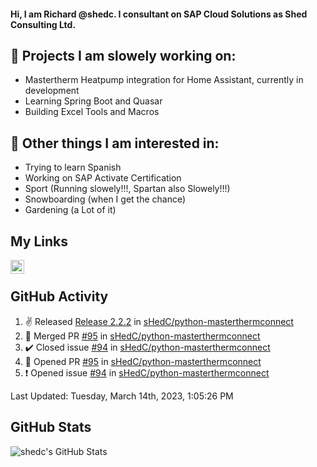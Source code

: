 #### Hi, I am Richard @shedc. I consultant on SAP Cloud Solutions as Shed Consulting Ltd.

## 👋 Projects I am slowely working on:
- Mastertherm Heatpump integration for Home Assistant, currently in development
- Learning Spring Boot and Quasar
- Building Excel Tools and Macros

## 👀 Other things I am interested in:
- Trying to learn Spanish
- Working on SAP Activate Certification
- Sport (Running slowely!!!, Spartan also Slowely!!!)
- Snowboarding (when I get the chance)
- Gardening (a Lot of it)

## My Links
[<img align="left" alt="shedc | LinkedIn" width="22px" src="https://cdn.jsdelivr.net/npm/simple-icons@v3/icons/linkedin.svg" />][linkedin]

<br/>

## GitHub Activity
<!--RECENT_ACTIVITY:start-->
1. ✌️ Released [Release 2.2.2](https://github.com/sHedC/python-masterthermconnect/releases/tag/2.2.2) in [sHedC/python-masterthermconnect](https://github.com/sHedC/python-masterthermconnect)
2. 🎉 Merged PR [#95](https://github.com/sHedC/python-masterthermconnect/pull/95) in [sHedC/python-masterthermconnect](https://github.com/sHedC/python-masterthermconnect)
3. ✔️ Closed issue [#94](https://github.com/sHedC/python-masterthermconnect/issues/94) in [sHedC/python-masterthermconnect](https://github.com/sHedC/python-masterthermconnect)
4. 💪 Opened PR [#95](https://github.com/sHedC/python-masterthermconnect/pull/95) in [sHedC/python-masterthermconnect](https://github.com/sHedC/python-masterthermconnect)
5. ❗️ Opened issue [#94](https://github.com/sHedC/python-masterthermconnect/issues/94) in [sHedC/python-masterthermconnect](https://github.com/sHedC/python-masterthermconnect)
<!--RECENT_ACTIVITY:end-->
<!--RECENT_ACTIVITY:last_update-->
Last Updated: Tuesday, March 14th, 2023, 1:05:26 PM
<!--RECENT_ACTIVITY:last_update_end-->

## GitHub Stats
<img align="left" alt="shedc's GitHub Stats" src="https://github-readme-stats.vercel.app/api?username=shedc&show_icons=true&hide_title=true" />

[linkedin]: https://www.linkedin.com/in/richard-holmes-3314251/
